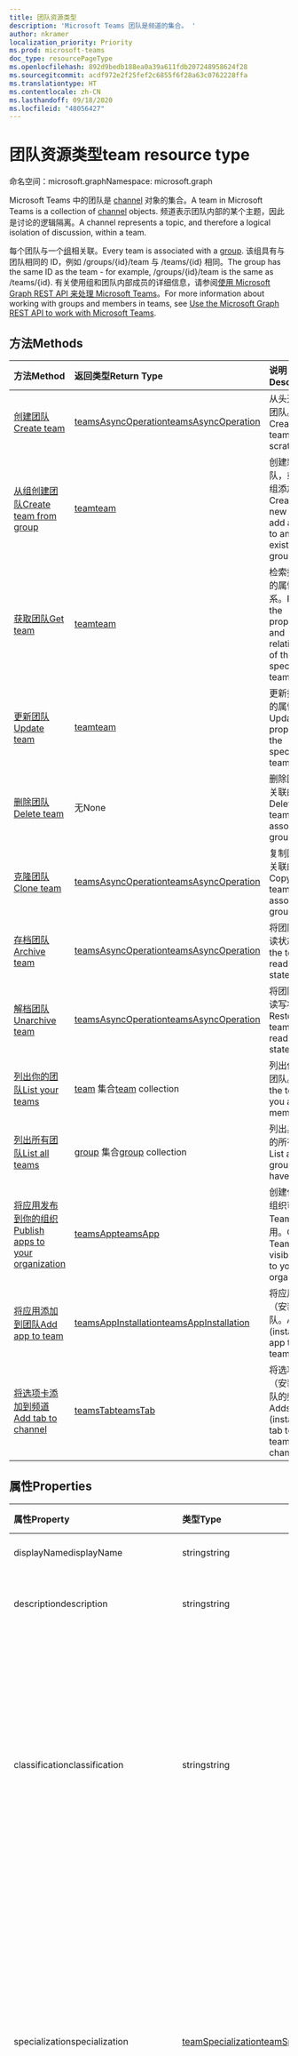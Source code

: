 ```yaml
---
title: 团队资源类型
description: 'Microsoft Teams 团队是频道的集合。 '
author: nkramer
localization_priority: Priority
ms.prod: microsoft-teams
doc_type: resourcePageType
ms.openlocfilehash: 892d9bedb188ea0a39a611fdb207248958624f28
ms.sourcegitcommit: acdf972e2f25fef2c6855f6f28a63c0762228ffa
ms.translationtype: HT
ms.contentlocale: zh-CN
ms.lasthandoff: 09/18/2020
ms.locfileid: "48056427"
---
```

# <a name="team-resource-type"></a><span data-ttu-id="e7e9d-103">团队资源类型</span><span class="sxs-lookup"><span data-stu-id="e7e9d-103">team resource type</span></span>

<span data-ttu-id="e7e9d-104">命名空间：microsoft.graph</span><span class="sxs-lookup"><span data-stu-id="e7e9d-104">Namespace: microsoft.graph</span></span>



<span data-ttu-id="e7e9d-105">Microsoft Teams 中的团队是 [channel](channel.md) 对象的集合。</span><span class="sxs-lookup"><span data-stu-id="e7e9d-105">A team in Microsoft Teams is a collection of [channel](channel.md) objects.</span></span>
<span data-ttu-id="e7e9d-106">频道表示团队内部的某个主题，因此是讨论的逻辑隔离。</span><span class="sxs-lookup"><span data-stu-id="e7e9d-106">A channel represents a topic, and therefore a logical isolation of discussion, within a team.</span></span>

<span data-ttu-id="e7e9d-107">每个团队与一个[组](../resources/group.md)相关联。</span><span class="sxs-lookup"><span data-stu-id="e7e9d-107">Every team is associated with a [group](../resources/group.md).</span></span>
<span data-ttu-id="e7e9d-108">该组具有与团队相同的 ID，例如 /groups/{id}/team 与 /teams/{id} 相同。</span><span class="sxs-lookup"><span data-stu-id="e7e9d-108">The group has the same ID as the team - for example, /groups/{id}/team is the same as /teams/{id}.</span></span>
<span data-ttu-id="e7e9d-109">有关使用组和团队内部成员的详细信息，请参阅[使用 Microsoft Graph REST API 来处理 Microsoft Teams](teams-api-overview.md)。</span><span class="sxs-lookup"><span data-stu-id="e7e9d-109">For more information about working with groups and members in teams, see [Use the Microsoft Graph REST API to work with Microsoft Teams](teams-api-overview.md).</span></span>

## <a name="methods"></a><span data-ttu-id="e7e9d-110">方法</span><span class="sxs-lookup"><span data-stu-id="e7e9d-110">Methods</span></span>

| <span data-ttu-id="e7e9d-111">方法</span><span class="sxs-lookup"><span data-stu-id="e7e9d-111">Method</span></span>       | <span data-ttu-id="e7e9d-112">返回类型</span><span class="sxs-lookup"><span data-stu-id="e7e9d-112">Return Type</span></span>  |<span data-ttu-id="e7e9d-113">说明</span><span class="sxs-lookup"><span data-stu-id="e7e9d-113">Description</span></span>|
|:---------------|:--------|:----------|
|[<span data-ttu-id="e7e9d-114">创建团队</span><span class="sxs-lookup"><span data-stu-id="e7e9d-114">Create team</span></span>](../api/team-post.md) | [<span data-ttu-id="e7e9d-115">teamsAsyncOperation</span><span class="sxs-lookup"><span data-stu-id="e7e9d-115">teamsAsyncOperation</span></span>](teamsasyncoperation.md) | <span data-ttu-id="e7e9d-116">从头开始创建团队。</span><span class="sxs-lookup"><span data-stu-id="e7e9d-116">Create a team from scratch.</span></span> |
|[<span data-ttu-id="e7e9d-117">从组创建团队</span><span class="sxs-lookup"><span data-stu-id="e7e9d-117">Create team from group</span></span>](../api/team-put-teams.md) | [<span data-ttu-id="e7e9d-118">team</span><span class="sxs-lookup"><span data-stu-id="e7e9d-118">team</span></span>](team.md) | <span data-ttu-id="e7e9d-119">创建新的团队，或向现有组添加团队。</span><span class="sxs-lookup"><span data-stu-id="e7e9d-119">Create a new team, or add a team to an existing group.</span></span>|
|[<span data-ttu-id="e7e9d-120">获取团队</span><span class="sxs-lookup"><span data-stu-id="e7e9d-120">Get team</span></span>](../api/team-get.md) | [<span data-ttu-id="e7e9d-121">team</span><span class="sxs-lookup"><span data-stu-id="e7e9d-121">team</span></span>](team.md) | <span data-ttu-id="e7e9d-122">检索指定团队的属性和关系。</span><span class="sxs-lookup"><span data-stu-id="e7e9d-122">Retrieve the properties and relationships of the specified team.</span></span>|
|[<span data-ttu-id="e7e9d-123">更新团队</span><span class="sxs-lookup"><span data-stu-id="e7e9d-123">Update team</span></span>](../api/team-update.md) | [<span data-ttu-id="e7e9d-124">team</span><span class="sxs-lookup"><span data-stu-id="e7e9d-124">team</span></span>](team.md) |<span data-ttu-id="e7e9d-125">更新指定团队的属性。</span><span class="sxs-lookup"><span data-stu-id="e7e9d-125">Update the properties of the specified team.</span></span> |
|[<span data-ttu-id="e7e9d-126">删除团队</span><span class="sxs-lookup"><span data-stu-id="e7e9d-126">Delete team</span></span>](/graph/api/group-delete?view=graph-rest-1.0) | <span data-ttu-id="e7e9d-127">无</span><span class="sxs-lookup"><span data-stu-id="e7e9d-127">None</span></span> |<span data-ttu-id="e7e9d-128">删除团队及其关联的组。</span><span class="sxs-lookup"><span data-stu-id="e7e9d-128">Delete the team and its associated group.</span></span> |
|[<span data-ttu-id="e7e9d-129">克隆团队</span><span class="sxs-lookup"><span data-stu-id="e7e9d-129">Clone team</span></span>](../api/team-clone.md) | [<span data-ttu-id="e7e9d-130">teamsAsyncOperation</span><span class="sxs-lookup"><span data-stu-id="e7e9d-130">teamsAsyncOperation</span></span>](../resources/teamsasyncoperation.md) |<span data-ttu-id="e7e9d-131">复制团队及其关联的组。</span><span class="sxs-lookup"><span data-stu-id="e7e9d-131">Copy the team and its associated group.</span></span> |
|[<span data-ttu-id="e7e9d-132">存档团队</span><span class="sxs-lookup"><span data-stu-id="e7e9d-132">Archive team</span></span>](../api/team-archive.md) | [<span data-ttu-id="e7e9d-133">teamsAsyncOperation</span><span class="sxs-lookup"><span data-stu-id="e7e9d-133">teamsAsyncOperation</span></span>](../resources/teamsasyncoperation.md) |<span data-ttu-id="e7e9d-134">将团队置于只读状态。</span><span class="sxs-lookup"><span data-stu-id="e7e9d-134">Put the team in a read-only state.</span></span> |
|[<span data-ttu-id="e7e9d-135">解档团队</span><span class="sxs-lookup"><span data-stu-id="e7e9d-135">Unarchive team</span></span>](../api/team-unarchive.md) | [<span data-ttu-id="e7e9d-136">teamsAsyncOperation</span><span class="sxs-lookup"><span data-stu-id="e7e9d-136">teamsAsyncOperation</span></span>](../resources/teamsasyncoperation.md) |<span data-ttu-id="e7e9d-137">将团队还原到读写状态。</span><span class="sxs-lookup"><span data-stu-id="e7e9d-137">Restore the team to a read-write state.</span></span> |
|[<span data-ttu-id="e7e9d-138">列出你的团队</span><span class="sxs-lookup"><span data-stu-id="e7e9d-138">List your teams</span></span>](../api/user-list-joinedteams.md) | <span data-ttu-id="e7e9d-139">[team](team.md) 集合</span><span class="sxs-lookup"><span data-stu-id="e7e9d-139">[team](team.md) collection</span></span> | <span data-ttu-id="e7e9d-140">列出你属于的团队。</span><span class="sxs-lookup"><span data-stu-id="e7e9d-140">List the teams you are a member of.</span></span> |
|[<span data-ttu-id="e7e9d-141">列出所有团队</span><span class="sxs-lookup"><span data-stu-id="e7e9d-141">List all teams</span></span>](/graph/teams-list-all-teams) | <span data-ttu-id="e7e9d-142">[group](group.md) 集合</span><span class="sxs-lookup"><span data-stu-id="e7e9d-142">[group](group.md) collection</span></span> | <span data-ttu-id="e7e9d-143">列出具有团队的所有组。</span><span class="sxs-lookup"><span data-stu-id="e7e9d-143">List all groups that have teams.</span></span> |
|[<span data-ttu-id="e7e9d-144">将应用发布到你的组织</span><span class="sxs-lookup"><span data-stu-id="e7e9d-144">Publish apps to your organization</span></span>](../resources/teamsapp.md)| [<span data-ttu-id="e7e9d-145">teamsApp</span><span class="sxs-lookup"><span data-stu-id="e7e9d-145">teamsApp</span></span>](../resources/teamsapp.md) | <span data-ttu-id="e7e9d-146">创建仅对你的组织可见的 Teams 应用。</span><span class="sxs-lookup"><span data-stu-id="e7e9d-146">Create Teams apps visible only to your organization.</span></span> |
|[<span data-ttu-id="e7e9d-147">将应用添加到团队</span><span class="sxs-lookup"><span data-stu-id="e7e9d-147">Add app to team</span></span>](../api/teamsappinstallation-add.md) | [<span data-ttu-id="e7e9d-148">teamsAppInstallation</span><span class="sxs-lookup"><span data-stu-id="e7e9d-148">teamsAppInstallation</span></span>](teamsappinstallation.md) | <span data-ttu-id="e7e9d-149">将应用添加（安装）到团队。</span><span class="sxs-lookup"><span data-stu-id="e7e9d-149">Adds (installs) an app to a team.</span></span>|
|[<span data-ttu-id="e7e9d-150">将选项卡添加到频道</span><span class="sxs-lookup"><span data-stu-id="e7e9d-150">Add tab to channel</span></span>](../api/teamstab-add.md) | [<span data-ttu-id="e7e9d-151">teamsTab</span><span class="sxs-lookup"><span data-stu-id="e7e9d-151">teamsTab</span></span>](../resources/teamstab.md) | <span data-ttu-id="e7e9d-152">将选项卡添加（安装）到团队的频道。</span><span class="sxs-lookup"><span data-stu-id="e7e9d-152">Adds (installs) a tab to a team's channel.</span></span>|

## <a name="properties"></a><span data-ttu-id="e7e9d-153">属性</span><span class="sxs-lookup"><span data-stu-id="e7e9d-153">Properties</span></span>

| <span data-ttu-id="e7e9d-154">属性</span><span class="sxs-lookup"><span data-stu-id="e7e9d-154">Property</span></span> | <span data-ttu-id="e7e9d-155">类型</span><span class="sxs-lookup"><span data-stu-id="e7e9d-155">Type</span></span> | <span data-ttu-id="e7e9d-156">说明</span><span class="sxs-lookup"><span data-stu-id="e7e9d-156">Description</span></span> |
|:---------------|:--------|:----------|
|<span data-ttu-id="e7e9d-157">displayName</span><span class="sxs-lookup"><span data-stu-id="e7e9d-157">displayName</span></span>|<span data-ttu-id="e7e9d-158">string</span><span class="sxs-lookup"><span data-stu-id="e7e9d-158">string</span></span>| <span data-ttu-id="e7e9d-159">团队的名称。</span><span class="sxs-lookup"><span data-stu-id="e7e9d-159">The name of the team.</span></span> |
|<span data-ttu-id="e7e9d-160">description</span><span class="sxs-lookup"><span data-stu-id="e7e9d-160">description</span></span>|<span data-ttu-id="e7e9d-161">string</span><span class="sxs-lookup"><span data-stu-id="e7e9d-161">string</span></span>| <span data-ttu-id="e7e9d-162">组的说明（可选）。</span><span class="sxs-lookup"><span data-stu-id="e7e9d-162">An optional description for the team.</span></span> |
|<span data-ttu-id="e7e9d-163">classification</span><span class="sxs-lookup"><span data-stu-id="e7e9d-163">classification</span></span>|<span data-ttu-id="e7e9d-164">string</span><span class="sxs-lookup"><span data-stu-id="e7e9d-164">string</span></span>| <span data-ttu-id="e7e9d-165">标签（可选）。</span><span class="sxs-lookup"><span data-stu-id="e7e9d-165">An optional label.</span></span> <span data-ttu-id="e7e9d-166">通常说明团队的数据或业务敏感性。</span><span class="sxs-lookup"><span data-stu-id="e7e9d-166">Typically describes the data or business sensitivity of the team.</span></span> <span data-ttu-id="e7e9d-167">必须与租户目录中的一个预配置集匹配。</span><span class="sxs-lookup"><span data-stu-id="e7e9d-167">Must match one of a pre-configured set in the tenant's directory.</span></span> |
|<span data-ttu-id="e7e9d-168">specialization</span><span class="sxs-lookup"><span data-stu-id="e7e9d-168">specialization</span></span>|[<span data-ttu-id="e7e9d-169">teamSpecialization</span><span class="sxs-lookup"><span data-stu-id="e7e9d-169">teamSpecialization</span></span>](teamspecialization.md)| <span data-ttu-id="e7e9d-170">可选。</span><span class="sxs-lookup"><span data-stu-id="e7e9d-170">Optional.</span></span> <span data-ttu-id="e7e9d-171">指示团队是否适用于特定用例。</span><span class="sxs-lookup"><span data-stu-id="e7e9d-171">Indicates whether the team is intended for a particular use case.</span></span>  <span data-ttu-id="e7e9d-172">每个团队专用化都可以访问针对其用例的独特行为和体验。</span><span class="sxs-lookup"><span data-stu-id="e7e9d-172">Each team specialization has access to unique behaviors and experiences targeted to its use case.</span></span> |
|<span data-ttu-id="e7e9d-173">visibility</span><span class="sxs-lookup"><span data-stu-id="e7e9d-173">visibility</span></span>|[<span data-ttu-id="e7e9d-174">teamVisibilityType</span><span class="sxs-lookup"><span data-stu-id="e7e9d-174">teamVisibilityType</span></span>](teamvisibilitytype.md)| <span data-ttu-id="e7e9d-175">组和团队的可见性。</span><span class="sxs-lookup"><span data-stu-id="e7e9d-175">The visibility of the group and team.</span></span> <span data-ttu-id="e7e9d-176">默认值为 Public。</span><span class="sxs-lookup"><span data-stu-id="e7e9d-176">Defaults to Public.</span></span> |
|<span data-ttu-id="e7e9d-177">funSettings</span><span class="sxs-lookup"><span data-stu-id="e7e9d-177">funSettings</span></span>|[<span data-ttu-id="e7e9d-178">teamFunSettings</span><span class="sxs-lookup"><span data-stu-id="e7e9d-178">teamFunSettings</span></span>](teamfunsettings.md) |<span data-ttu-id="e7e9d-179">用于配置团队中 Giphy、成员和贴纸使用情况的设置。</span><span class="sxs-lookup"><span data-stu-id="e7e9d-179">Settings to configure use of Giphy, memes, and stickers in the team.</span></span>|
|<span data-ttu-id="e7e9d-180">guestSettings</span><span class="sxs-lookup"><span data-stu-id="e7e9d-180">guestSettings</span></span>|[<span data-ttu-id="e7e9d-181">teamGuestSettings</span><span class="sxs-lookup"><span data-stu-id="e7e9d-181">teamGuestSettings</span></span>](teamguestsettings.md) |<span data-ttu-id="e7e9d-182">用于配置来宾是否可以在团队中创建、更新或删除频道的设置。</span><span class="sxs-lookup"><span data-stu-id="e7e9d-182">Settings to configure whether guests can create, update, or delete channels in the team.</span></span>|
|<span data-ttu-id="e7e9d-183">internalId</span><span class="sxs-lookup"><span data-stu-id="e7e9d-183">internalId</span></span> | <span data-ttu-id="e7e9d-184">字符串</span><span class="sxs-lookup"><span data-stu-id="e7e9d-184">string</span></span> | <span data-ttu-id="e7e9d-185">已在一些位置（如审核日志/[Office 365 管理活动 API](https://docs.microsoft.com/office/office-365-management-api/office-365-management-activity-api-reference)）使用的团队唯一 ID。</span><span class="sxs-lookup"><span data-stu-id="e7e9d-185">A unique ID for the team that has been used in a few places such as the audit log/[Office 365 Management Activity API](https://docs.microsoft.com/office/office-365-management-api/office-365-management-activity-api-reference).</span></span> |
|<span data-ttu-id="e7e9d-186">isArchived</span><span class="sxs-lookup"><span data-stu-id="e7e9d-186">isArchived</span></span>|<span data-ttu-id="e7e9d-187">Boolean</span><span class="sxs-lookup"><span data-stu-id="e7e9d-187">Boolean</span></span>|<span data-ttu-id="e7e9d-188">此团队是否处于只读模式。</span><span class="sxs-lookup"><span data-stu-id="e7e9d-188">Whether this team is in read-only mode.</span></span> |
|<span data-ttu-id="e7e9d-189">memberSettings</span><span class="sxs-lookup"><span data-stu-id="e7e9d-189">memberSettings</span></span>|[<span data-ttu-id="e7e9d-190">teamMemberSettings</span><span class="sxs-lookup"><span data-stu-id="e7e9d-190">teamMemberSettings</span></span>](teammembersettings.md) |<span data-ttu-id="e7e9d-191">用于配置成员是否可以在团队中执行某些操作（例如，创建频道和添加机器人）的设置。</span><span class="sxs-lookup"><span data-stu-id="e7e9d-191">Settings to configure whether members can perform certain actions, for example, create channels and add bots, in the team.</span></span>|
|<span data-ttu-id="e7e9d-192">messagingSettings</span><span class="sxs-lookup"><span data-stu-id="e7e9d-192">messagingSettings</span></span>|[<span data-ttu-id="e7e9d-193">teamMessagingSettings</span><span class="sxs-lookup"><span data-stu-id="e7e9d-193">teamMessagingSettings</span></span>](teammessagingsettings.md) |<span data-ttu-id="e7e9d-194">用于配置团队中的消息传递和提及的设置。</span><span class="sxs-lookup"><span data-stu-id="e7e9d-194">Settings to configure messaging and mentions in the team.</span></span>|
|<span data-ttu-id="e7e9d-195">webUrl</span><span class="sxs-lookup"><span data-stu-id="e7e9d-195">webUrl</span></span>|<span data-ttu-id="e7e9d-196">string (readonly)</span><span class="sxs-lookup"><span data-stu-id="e7e9d-196">string (readonly)</span></span> | <span data-ttu-id="e7e9d-197">用于转到 Microsoft Teams 客户端中团队的超链接。</span><span class="sxs-lookup"><span data-stu-id="e7e9d-197">A hyperlink that will go to the team in the Microsoft Teams client.</span></span> <span data-ttu-id="e7e9d-198">这是在 Microsoft Teams 客户端中右键单击团队并选择**获取团队链接**时获取的 URL。</span><span class="sxs-lookup"><span data-stu-id="e7e9d-198">This is the URL that you get when you right-click a team in the Microsoft Teams client and select **Get link to team**.</span></span> <span data-ttu-id="e7e9d-199">应将此 URL 视为不透明的 blob，而不对其进行解析。</span><span class="sxs-lookup"><span data-stu-id="e7e9d-199">This URL should be treated as an opaque blob, and not parsed.</span></span> |

## <a name="relationships"></a><span data-ttu-id="e7e9d-200">关系</span><span class="sxs-lookup"><span data-stu-id="e7e9d-200">Relationships</span></span>

| <span data-ttu-id="e7e9d-201">关系</span><span class="sxs-lookup"><span data-stu-id="e7e9d-201">Relationship</span></span> | <span data-ttu-id="e7e9d-202">类型</span><span class="sxs-lookup"><span data-stu-id="e7e9d-202">Type</span></span> | <span data-ttu-id="e7e9d-203">说明</span><span class="sxs-lookup"><span data-stu-id="e7e9d-203">Description</span></span> |
|:---------------|:--------|:----------|
|<span data-ttu-id="e7e9d-204">channels</span><span class="sxs-lookup"><span data-stu-id="e7e9d-204">channels</span></span>|<span data-ttu-id="e7e9d-205">[channel](channel.md) 集合</span><span class="sxs-lookup"><span data-stu-id="e7e9d-205">[channel](channel.md) collection</span></span>|<span data-ttu-id="e7e9d-206">与团队相关的频道和消息的集合。</span><span class="sxs-lookup"><span data-stu-id="e7e9d-206">The collection of channels & messages associated with the team.</span></span>|
|<span data-ttu-id="e7e9d-207">installedApps</span><span class="sxs-lookup"><span data-stu-id="e7e9d-207">installedApps</span></span>|<span data-ttu-id="e7e9d-208">[teamsAppInstallation](teamsappinstallation.md) 集合</span><span class="sxs-lookup"><span data-stu-id="e7e9d-208">[teamsAppInstallation](teamsappinstallation.md) collection</span></span>|<span data-ttu-id="e7e9d-209">此团队中安装的应用。</span><span class="sxs-lookup"><span data-stu-id="e7e9d-209">The apps installed in this team.</span></span>|
|<span data-ttu-id="e7e9d-210">members</span><span class="sxs-lookup"><span data-stu-id="e7e9d-210">members</span></span>|<span data-ttu-id="e7e9d-211">[conversationMember](../resources/conversationmember.md) 集合</span><span class="sxs-lookup"><span data-stu-id="e7e9d-211">[conversationMember](../resources/conversationmember.md) collection</span></span>|<span data-ttu-id="e7e9d-212">团队的成员和所有者。</span><span class="sxs-lookup"><span data-stu-id="e7e9d-212">Members and owners of the team.</span></span>|
|<span data-ttu-id="e7e9d-213">operations</span><span class="sxs-lookup"><span data-stu-id="e7e9d-213">operations</span></span>|<span data-ttu-id="e7e9d-214">[teamsAsyncOperation](teamsasyncoperation.md) 集合</span><span class="sxs-lookup"><span data-stu-id="e7e9d-214">[teamsAsyncOperation](teamsasyncoperation.md) collection</span></span>| <span data-ttu-id="e7e9d-215">在此团队中运行过或正在运行的异步操作。</span><span class="sxs-lookup"><span data-stu-id="e7e9d-215">The async operations that ran or are running on this team.</span></span> | 
|[<span data-ttu-id="e7e9d-216">primaryChannel</span><span class="sxs-lookup"><span data-stu-id="e7e9d-216">primaryChannel</span></span>](../api/team-get-primarychannel.md)|[<span data-ttu-id="e7e9d-217">频道</span><span class="sxs-lookup"><span data-stu-id="e7e9d-217">channel</span></span>](channel.md)| <span data-ttu-id="e7e9d-218">团队的常规频道。</span><span class="sxs-lookup"><span data-stu-id="e7e9d-218">The general channel for the team.</span></span> | 
|<span data-ttu-id="e7e9d-219">schedule</span><span class="sxs-lookup"><span data-stu-id="e7e9d-219">schedule</span></span>|[<span data-ttu-id="e7e9d-220">日程安排</span><span class="sxs-lookup"><span data-stu-id="e7e9d-220">schedule</span></span>](schedule.md)| <span data-ttu-id="e7e9d-221">此团队的排班安排。</span><span class="sxs-lookup"><span data-stu-id="e7e9d-221">The schedule of shifts for this team.</span></span>|
|<span data-ttu-id="e7e9d-222">template</span><span class="sxs-lookup"><span data-stu-id="e7e9d-222">template</span></span>|[<span data-ttu-id="e7e9d-223">teamsTemplate</span><span class="sxs-lookup"><span data-stu-id="e7e9d-223">teamsTemplate</span></span>](teamstemplate.md)| <span data-ttu-id="e7e9d-224">创建此团队时所使用的模板。</span><span class="sxs-lookup"><span data-stu-id="e7e9d-224">The template this team was created from.</span></span> <span data-ttu-id="e7e9d-225">请参阅[可用模板](https://docs.microsoft.com/MicrosoftTeams/get-started-with-teams-templates)。</span><span class="sxs-lookup"><span data-stu-id="e7e9d-225">See [available templates](https://docs.microsoft.com/MicrosoftTeams/get-started-with-teams-templates).</span></span> |

## <a name="json-representation"></a><span data-ttu-id="e7e9d-226">JSON 表示形式</span><span class="sxs-lookup"><span data-stu-id="e7e9d-226">JSON representation</span></span>

<span data-ttu-id="e7e9d-227">下面是资源的 JSON 表示形式。</span><span class="sxs-lookup"><span data-stu-id="e7e9d-227">The following is a JSON representation of the resource.</span></span>

><span data-ttu-id="e7e9d-228">**注意：** 如果团队属于班级类型，则会在团队上应用 **classSettings** 属性。</span><span class="sxs-lookup"><span data-stu-id="e7e9d-228">**Note:** If the team is of type class, a **classSettings** property is applied on the team.</span></span>

<!-- {
  "blockType": "resource",
  "@odata.type": "microsoft.graph.team",
  "baseType": "microsoft.graph.entity"
}-->

```json
{
  "guestSettings": {"@odata.type": "microsoft.graph.teamGuestSettings"},
  "memberSettings": {"@odata.type": "microsoft.graph.teamMemberSettings"},
  "messagingSettings": {"@odata.type": "microsoft.graph.teamMessagingSettings"},
  "funSettings": {"@odata.type": "microsoft.graph.teamFunSettings"},
  "internalId": "string",
  "isArchived": false,
  "webUrl": "string (URL)",
  "classSettings": {"@odata.type": "microsoft.graph.teamClassSettings"}
}
```

<!-- uuid: 8fcb5dbc-d5aa-4681-8e31-b001d5168d79
2015-10-25 14:57:30 UTC -->
<!-- {
  "type": "#page.annotation",
  "description": "team resource",
  "keywords": "",
  "section": "documentation",
  "tocPath": ""
}-->

## <a name="see-also"></a><span data-ttu-id="e7e9d-229">另请参阅</span><span class="sxs-lookup"><span data-stu-id="e7e9d-229">See Also</span></span>
- [<span data-ttu-id="e7e9d-230">创建包含团队的组</span><span class="sxs-lookup"><span data-stu-id="e7e9d-230">Creating a group with a team</span></span>](/graph/teams-create-group-and-team)
- [<span data-ttu-id="e7e9d-231">使用 Teams API</span><span class="sxs-lookup"><span data-stu-id="e7e9d-231">Using Teams APIs</span></span>](teams-api-overview.md)

